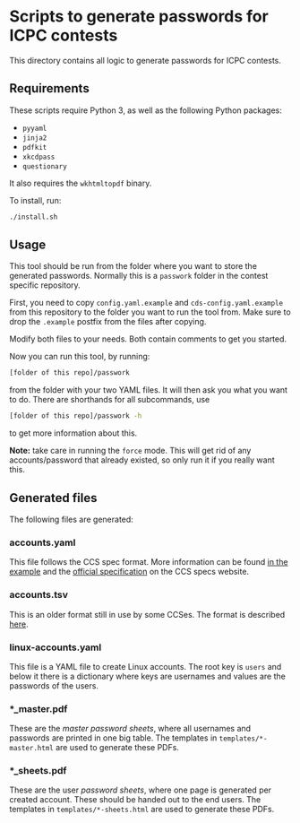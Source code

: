 # Scripts to generate passwords for ICPC contests

This directory contains all logic to generate passwords for ICPC contests.

## Requirements

These scripts require Python 3, as well as the following Python packages:

* `pyyaml`
* `jinja2`
* `pdfkit`
* `xkcdpass`
* `questionary`

It also requires the `wkhtmltopdf` binary.

To install, run:

```bash
./install.sh
```

## Usage

This tool should be run from the folder where you want to store the generated passwords.
Normally this is a `passwork` folder in the contest specific repository.

First, you need to copy `config.yaml.example` and `cds-config.yaml.example` from this repository to the folder you want
to run the tool from.
Make sure to drop the `.example` postfix from the files after copying.

Modify both files to your needs. Both contain comments to get you started.

Now you can run this tool, by running:

```bash
[folder of this repo]/passwork
```

from the folder with your two YAML files. It will then ask you what you want to do.
There are shorthands for all subcommands, use

```bash
[folder of this repo]/passwork -h
```

to get more information about this.

**Note:** take care in running the `force` mode. This will get rid of any accounts/password that already existed, so
only run it if you really want this.

## Generated files

The following files are generated:

### accounts.yaml

This file follows the CCS spec format. More information can be
found [in the example](https://ccs-specs.icpc.io/draft/contest_package#accountsyaml) and
the [official specification](https://ccs-specs.icpc.io/draft/contest_api#accounts) on the CCS specs website.

### accounts.tsv

This is an older format still in use by some CCSes.
The format is described [here](https://ccs-specs.icpc.io/2020-03/ccs_system_requirements#accountstsv).

### linux-accounts.yaml

This file is a YAML file to create Linux accounts. The root key is `users` and below it there is a dictionary where keys
are usernames and values are the passwords of the users.

### *_master.pdf

These are the _master password sheets_, where all usernames and passwords are printed in one big table.
The templates in `templates/*-master.html` are used to generate these PDFs.

### *_sheets.pdf

These are the user _password sheets_, where one page is generated per created account.
These should be handed out to the end users.
The templates in `templates/*-sheets.html` are used to generate these PDFs.
